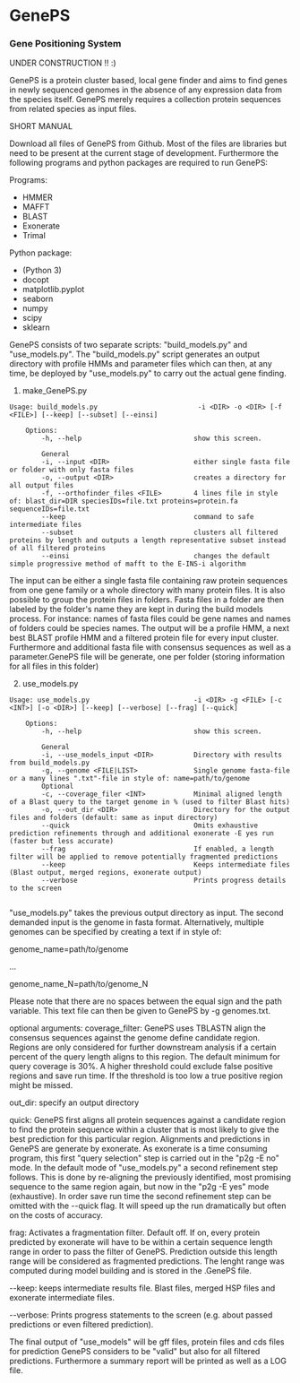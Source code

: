# GenePS
### Gene Positioning System

UNDER CONSTRUCTION  !! :)

GenePS is a protein cluster based, local gene finder and aims to find genes in newly sequenced genomes in the absence
of any expression data from the species itself. GenePS merely requires a collection protein sequences from related species as input files.

SHORT MANUAL

Download all files of GenePS from Github. Most of the files are libraries but need to be present at the current stage
of development. Furthermore the following programs and python packages are required to run GenePS:

Programs:
- HMMER
- MAFFT
- BLAST
- Exonerate
- Trimal

Python package:
- (Python 3)
- docopt
- matplotlib.pyplot
- seaborn
- numpy
- scipy
- sklearn

GenePS consists of two separate scripts: "build_models.py" and "use_models.py". The "build_models.py" script generates
an output directory with profile HMMs and parameter files which can then, at any time, be deployed by "use_models.py"
to carry out the actual gene finding.


1) make_GenePS.py
~~~
Usage: build_models.py                         -i <DIR> -o <DIR> [-f <FILE>] [--keep] [--subset] [--einsi]

    Options:
        -h, --help                            show this screen.

        General
        -i, --input <DIR>                     either single fasta file or folder with only fasta files
        -o, --output <DIR>                    creates a directory for all output files
        -f, --orthofinder_files <FILE>        4 lines file in style of: blast_dir=DIR speciesIDs=file.txt proteins=protein.fa sequenceIDs=file.txt
        --keep                                command to safe intermediate files
        --subset                              clusters all filtered proteins by length and outputs a length representative subset instead of all filtered proteins
        --einsi                               changes the default simple progressive method of mafft to the E-INS-i algorithm
~~~
The input can be either a single fasta file containing raw protein sequences from one gene family or
a whole directory with many protein files. It is also possible to group the protein files in folders. Fasta files in a folder
are then labeled by the folder's name they are kept in during the build models process. For instance: names of fasta files could be gene names and names
of folders could be species names.
The output will be a profile HMM, a next best BLAST profile HMM and a filtered protein file for every input cluster.
Furthermore and additional fasta file with consensus sequences as well as a parameter.GenePS file will be generate, one per folder (storing information for all files in this folder)


2) use_models.py
~~~
Usage: use_models.py                          -i <DIR> -g <FILE> [-c <INT>] [-o <DIR>] [--keep] [--verbose] [--frag] [--quick]

    Options:
        -h, --help                            show this screen.

        General
        -i, --use_models_input <DIR>          Directory with results from build_models.py
        -g, --genome <FILE|LIST>              Single genome fasta-file or a many lines ".txt"-file in style of: name=path/to/genome
        Optional
        -c, --coverage_filer <INT>            Minimal aligned length of a Blast query to the target genome in % (used to filter Blast hits)
        -o, --out_dir <DIR>                   Directory for the output files and folders (default: same as input directory)
        --quick                               Omits exhaustive prediction refinements through and additional exonerate -E yes run (faster but less accurate)
        --frag                                If enabled, a length filter will be applied to remove potentially fragmented predictions
        --keep                                Keeps intermediate files (Blast output, merged regions, exonerate output)
        --verbose                             Prints progress details to the screen


~~~

"use_models.py" takes the previous output directory as input. The second demanded input is the genome in fasta format. Alternatively,
multiple genomes can be specified by creating a text if in style of:

genome_name=path/to/genome

...

genome_name_N=path/to/genome_N

Please note that there are no spaces between the equal sign and the path variable.
This text file can then be given to GenePS by -g genomes.txt.

optional arguments:
coverage_filter: GenePS uses TBLASTN align the consensus sequences against the genome define candidate region. Regions
are only considered for further downstream analysis if a certain percent of the query length aligns to this region. The
default minimum for query coverage is 30%. A higher threshold could exclude false positive regions and save run time.
If the threshold is too low a true positive region might be missed.

out_dir: specify an output directory

quick: GenePS first aligns all protein sequences against a candidate region to find the protein sequence within a cluster
that is most likely to give the best prediction for this particular region. Alignments and predictions in GenePS are
generate by exonerate. As exonerate is a time consuming program, this first "query selection" step is carried out in the "p2g -E no" mode.
In the default mode of "use_models.py" a second refinement step follows. This is done by re-aligning the previously identified,
most promising sequence to the same region again, but now in the "p2g -E yes" mode (exhaustive). In order save run time the second
refinement step can be omitted with the --quick flag. It will speed up the run dramatically but often on the costs of accuracy.

frag: Activates a fragmentation filter. Default off. If on, every protein predicted by exonerate will have to be within
a certain sequence length range in order to pass the filter of GenePS. Prediction outside this length range will be
considered as fragmented predictions. The lenght range was computed during model building and is stored in the .GenePS file.

--keep: keeps intermediate results file. Blast files, merged HSP files and exonerate intermediate files.

--verbose: Prints progress statements to the screen (e.g. about passed predictions or even filtered prediction).


The final output of "use_models" will be gff files, protein files and cds files for prediction GenePS considers to be "valid"
but also for all filtered predictions. Furthermore a summary report will be printed as well as a LOG file.
